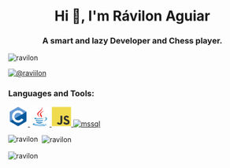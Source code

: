 <h1 align="center">Hi 👋, I'm Rávilon Aguiar</h1>
  <h3 align="center">A smart and lazy Developer and Chess player.</h3>
    <p align="left"> 
      <img src="https://komarev.com/ghpvc/?username=ravilon&label=Profile%20views&color=0e75b6&style=flat" alt="ravilon" /> 
    </p>
    <p align="left"> 
      <a href="https://twitter.com/@raviilon" target="blank"> 
        <img src="https://img.shields.io/twitter/follow/@raviilon?logo=twitter&style=for-the-badge" alt="@raviilon" /> 
      </a> 
    </p>
  <h3 align="left">Languages and Tools:</h3>
    <p align="left"> 
      <a href="https://www.cprogramming.com/" target="_blank" rel="noreferrer"> 
          <img src="https://raw.githubusercontent.com/devicons/devicon/master/icons/c/c-original.svg" alt="c" width="40" height="40"/> 
      </a> 
      <a href="https://www.java.com" target="_blank" rel="noreferrer"> 
        <img src="https://raw.githubusercontent.com/devicons/devicon/master/icons/java/java-original.svg" alt="java" width="40" height="40"/> 
      </a> 
      <a href="https://developer.mozilla.org/en-US/docs/Web/JavaScript" target="_blank" rel="noreferrer"> 
        <img src="https://raw.githubusercontent.com/devicons/devicon/master/icons/javascript/javascript-original.svg" alt="javascript" width="40" height="40"/> 
      </a> 
      <a href="https://www.microsoft.com/en-us/sql-server" target="_blank" rel="noreferrer"> 
        <img src="https://www.svgrepo.com/show/303229/microsoft-sql-server-logo.svg" alt="mssql" width="40" height="40"/> 
      </a> 
      <a href="https://www.oracle.com/" target="_blank" rel="noreferrer"> </a> 
    </p>
    <p>
      <img align="left" src="https://github-readme-stats.vercel.app/api/top-langs?username=ravilon&show_icons=true&locale=en&layout=compact" alt="ravilon" />
    </p>
    <p>&nbsp;
      <img align="center" src="https://github-readme-stats.vercel.app/api?username=ravilon&show_icons=true&locale=en" alt="ravilon" />
    </p>
    <p>
      <img align="center" src="https://github-readme-streak-stats.herokuapp.com/?user=ravilon&" alt="ravilon" />
    </p> 
